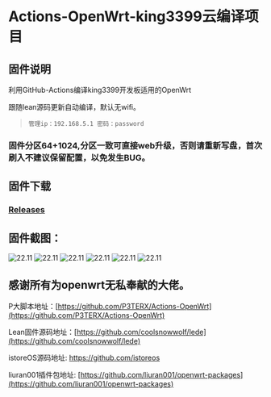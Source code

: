 # Actions-OpenWrt-king3399云编译项目



## 固件说明
利用GitHub-Actions编译king3399开发板适用的OpenWrt


跟随lean源码更新自动编译，默认无wifi。


> `管理ip：192.168.5.1 密码：password`


### 固件分区64+1024,分区一致可直接web升级，否则请重新写盘，首次刷入不建议保留配置，以免发生BUG。


## 固件下载


### [Releases](https://github.com/zh604131924/Actions-OpenWrt-king3399/releases) 



## 固件截图：

![22.11](https://raw.githubusercontent.com/zh604131924/Actions-OpenWrt-king3399/main/doc/3.png)
![22.11](https://raw.githubusercontent.com/zh604131924/Actions-OpenWrt-king3399/main/doc/4.png)
![22.11](https://raw.githubusercontent.com/zh604131924/Actions-OpenWrt-king3399/main/doc/5.png)
![22.11](https://raw.githubusercontent.com/zh604131924/Actions-OpenWrt-king3399/main/doc/6.png)
![22.11](https://raw.githubusercontent.com/zh604131924/Actions-OpenWrt-king3399/main/doc/7.png)
![22.11](https://raw.githubusercontent.com/zh604131924/Actions-OpenWrt-king3399/main/doc/8.png)


## 感谢所有为openwrt无私奉献的大佬。


P大脚本地址：[https://github.com/P3TERX/Actions-OpenWrt](https://github.com/P3TERX/Actions-OpenWrt)

Lean固件源码地址：[https://github.com/coolsnowwolf/lede](https://github.com/coolsnowwolf/lede)

istoreOS源码地址: https://github.com/istoreos

liuran001插件包地址: [https://github.com/liuran001/openwrt-packages](https://github.com/liuran001/openwrt-packages)
